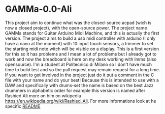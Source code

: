 # GAMMa-0.0-Ali
This project aim to continue what was the closed-source acpad (wich is now a closed project), with the open-source power.
The project name GAMMa stands for Guitar Arduino Midi Machine, and this is actually the first version.
The project aims to build a usb midi controller with arduino (I only have a nano at the moment) with 10 input touch sensors, a trimmer to set the starting midi note witch will be visible on a display.
This is a first version for this so it has problems and I mean a lot of problems but I already got to work and now the breadboard is here on my desk working with lmms (also opensource).
I'm a student at Politecnico di Milano so I don't have much time to build test and so the pull request may remain request for a long time. If you want to get involved in the project just do it put a comment in the C file with your name and do your best!
Because this is intended to use with a DAW and specifically with drums-set the name is based on the best Jazz drummers in alphabetic order for example this version is named after Rashied Ali more on him on wikipedia https://en.wikipedia.org/wiki/Rashied_Ali.
For more informations look at he specific [README](./Versions/0.0-Ali/README.md)
